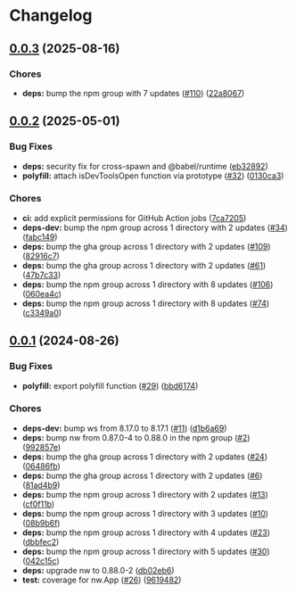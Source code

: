 # Changelog

## [0.0.3](https://github.com/nwutils/nw-cli/compare/v0.0.2...v0.0.3) (2025-08-16)


### Chores

* **deps:** bump the npm group with 7 updates ([#110](https://github.com/nwutils/nw-cli/issues/110)) ([22a8067](https://github.com/nwutils/nw-cli/commit/22a8067ff12c59b1d05537d48dd842b2137f9dfb))

## [0.0.2](https://github.com/nwutils/nw-cli/compare/v0.0.1...v0.0.2) (2025-05-01)


### Bug Fixes

* **deps:** security fix for cross-spawn and @babel/runtime ([eb32892](https://github.com/nwutils/nw-cli/commit/eb328926e0454c3c5ba726318ddfa153a2daa8fd))
* **polyfill:** attach isDevToolsOpen function via prototype ([#32](https://github.com/nwutils/nw-cli/issues/32)) ([0130ca3](https://github.com/nwutils/nw-cli/commit/0130ca31af42e878f0d78d8949c407bafe161d1a))


### Chores

* **ci:** add explicit permissions for GitHub Action jobs ([7ca7205](https://github.com/nwutils/nw-cli/commit/7ca72058a52ad76c74b1446e3dd59f388e324fe7))
* **deps-dev:** bump the npm group across 1 directory with 2 updates ([#34](https://github.com/nwutils/nw-cli/issues/34)) ([fabc149](https://github.com/nwutils/nw-cli/commit/fabc1490bb24daf07d8151e50202ace2da41e93d))
* **deps:** bump the gha group across 1 directory with 2 updates ([#109](https://github.com/nwutils/nw-cli/issues/109)) ([82916c7](https://github.com/nwutils/nw-cli/commit/82916c7622f43a42b0fdd0e6533b70201ae752f7))
* **deps:** bump the gha group across 1 directory with 2 updates ([#61](https://github.com/nwutils/nw-cli/issues/61)) ([47b7c33](https://github.com/nwutils/nw-cli/commit/47b7c3387c23a726ba8a70b9298d8d78d3adb43d))
* **deps:** bump the npm group across 1 directory with 8 updates ([#106](https://github.com/nwutils/nw-cli/issues/106)) ([060ea4c](https://github.com/nwutils/nw-cli/commit/060ea4cc3efef36afeb964a1dd59eb7b45bb177e))
* **deps:** bump the npm group across 1 directory with 8 updates ([#74](https://github.com/nwutils/nw-cli/issues/74)) ([c3349a0](https://github.com/nwutils/nw-cli/commit/c3349a084462c8c83c0daa1609daf95fa589337e))

## [0.0.1](https://github.com/nwutils/nw-cli/compare/v0.0.0...v0.0.1) (2024-08-26)


### Bug Fixes

* **polyfill:** export polyfill function ([#29](https://github.com/nwutils/nw-cli/issues/29)) ([bbd6174](https://github.com/nwutils/nw-cli/commit/bbd61747feaef21b733d8699161a5efe38739511))


### Chores

* **deps-dev:** bump ws from 8.17.0 to 8.17.1 ([#11](https://github.com/nwutils/nw-cli/issues/11)) ([d1b6a69](https://github.com/nwutils/nw-cli/commit/d1b6a692f777007344e7ed4ea9223882721e9cb7))
* **deps:** bump nw from 0.87.0-4 to 0.88.0 in the npm group ([#2](https://github.com/nwutils/nw-cli/issues/2)) ([992857e](https://github.com/nwutils/nw-cli/commit/992857ed46fde820d54251b58c83c4bea4fba566))
* **deps:** bump the gha group across 1 directory with 2 updates ([#24](https://github.com/nwutils/nw-cli/issues/24)) ([06486fb](https://github.com/nwutils/nw-cli/commit/06486fb1d91c09fb9312fd92050710205549f35d))
* **deps:** bump the gha group across 1 directory with 2 updates ([#6](https://github.com/nwutils/nw-cli/issues/6)) ([81ad4b9](https://github.com/nwutils/nw-cli/commit/81ad4b948a4661df4a5320135caa79e88fc3d89f))
* **deps:** bump the npm group across 1 directory with 2 updates ([#13](https://github.com/nwutils/nw-cli/issues/13)) ([cf0f11b](https://github.com/nwutils/nw-cli/commit/cf0f11b6b20fb738aac252711b66bd5814d1a1d2))
* **deps:** bump the npm group across 1 directory with 3 updates ([#10](https://github.com/nwutils/nw-cli/issues/10)) ([08b9b6f](https://github.com/nwutils/nw-cli/commit/08b9b6fb510e74b1228e4dd94e50ffe4a15f3823))
* **deps:** bump the npm group across 1 directory with 4 updates ([#23](https://github.com/nwutils/nw-cli/issues/23)) ([dbbfec2](https://github.com/nwutils/nw-cli/commit/dbbfec256c577561307d4826e9ebc742a668dcdc))
* **deps:** bump the npm group across 1 directory with 5 updates ([#30](https://github.com/nwutils/nw-cli/issues/30)) ([042c15c](https://github.com/nwutils/nw-cli/commit/042c15ce587ff88969a379463088af442cea3e8a))
* **deps:** upgrade nw to 0.88.0-2 ([db02eb6](https://github.com/nwutils/nw-cli/commit/db02eb6ad9522a50c253ade9f45170d3bee0d462))
* **test:** coverage for nw.App ([#26](https://github.com/nwutils/nw-cli/issues/26)) ([9619482](https://github.com/nwutils/nw-cli/commit/961948240e26d26552fae5718d68b9b136955f6b))
